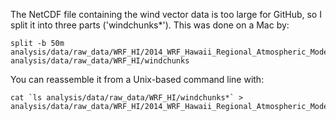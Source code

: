 The NetCDF file containing the wind vector data is too large for GitHub, so I split it into three parts ('windchunks\*'). This was done on a Mac by:

    split -b 50m analysis/data/raw_data/WRF_HI/2014_WRF_Hawaii_Regional_Atmospheric_Model_best.ncd.nc analysis/data/raw_data/WRF_HI/windchunks

You can reassemble it from a Unix-based command line with:

    cat `ls analysis/data/raw_data/WRF_HI/windchunks*` > analysis/data/raw_data/WRF_HI/2014_WRF_Hawaii_Regional_Atmospheric_Model_best.ncd.nc
